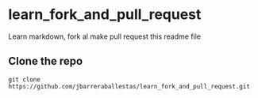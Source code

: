 # learn_fork_and_pull_request
Learn markdown, fork al make pull request this readme file

## Clone the repo
```
git clone https://github.com/jbarreraballestas/learn_fork_and_pull_request.git
```
